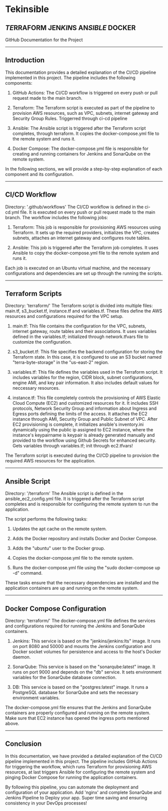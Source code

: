 # Tekinsible
*TE*RRAFORM
JEN*KIN*S
AN*SIBLE*
DOCKER
------------------------------------------------------------------------------------------

GitHub Documentation for the Project

---------------------------------------------------------------------

## Introduction

This documentation provides a detailed explanation of the CI/CD pipeline implemented in this project. The pipeline includes the following components:

1. GitHub Actions: The CI/CD workflow is triggered on every push or pull request made to the main branch.

2. Terraform: The Terraform script is executed as part of the pipeline to provision AWS resources, such as VPC, subnets, internet gateway and Security Group Rules. Triggerred through ci-cd pipeline

3. Ansible: The Ansible script is triggered after the Terraform script completes, through terraform. It copies the docker-compose.yml file to the remote system and runs it.

4. Docker Compose: The docker-compose.yml file is responsible for creating and running containers for Jenkins and SonarQube on the remote system.

In the following sections, we will provide a step-by-step explanation of each component and its configuration.

---------------------------------------------------------------------

## CI/CD Workflow

Directory: '.github/workflows'
The CI/CD workflow is defined in the ci-cd.yml file. It is executed on every push or pull request made to the main branch. The workflow includes the following jobs:

1. Terraform: This job is responsible for provisioning AWS resources using Terraform. It sets up the required providers, initializes the VPC, creates subnets, attaches an internet gateway and configures route tables.

2. Ansible: This job is triggered after the Terraform job completes. It uses Ansible to copy the docker-compose.yml file to the remote system and runs it.

Each job is executed on an Ubuntu virtual machine, and the necessary configurations and dependencies are set up through the running the scripts.

---------------------------------------------------------------------

## Terraform Scripts

Directory: 'terraform/'
The Terraform script is divided into multiple files: main.tf, s3_bucket.tf, instance.tf and variables.tf. These files define the AWS resources and configurations required for the VPC setup.

1. main.tf: This file contains the configuration for the VPC, subnets, internet gateway, route tables and their associations. It uses variables defined in the variables.tf; initialized through network.tfvars file to customize the configuration.

2. s3_bucket.tf: This file specifies the backend configuration for storing the Terraform state. In this case, it is configured to use an S3 bucket named "terra-byte-storage" in the "us-east-2" region.

3. variables.tf: This file defines the variables used in the Terraform script. It includes variables for the region, CIDR block, subnet configurations, engine AMI, and key pair information. It also includes default values for neccessary resources.

4. instance.tf: This file completely controls the provisioning of AWS Elastic Cloud Compute (EC2) and customized resources for it. It includes SSH protocols, Network Security Group and information about Ingress and Egress ports defining the limits of the access. It attaches the EC2 instance through AMI, Security Group and Public Subnet of VPC. After EC2 provisioning is complete, it initializes ansible's inventory.ini dynamically using the public ip assigned to EC2 instance, where the instance's keypairname is keypair is already generated manually and provided to the workflow using Github Secrets for enhanced security. Gets variables through variables.tf; init through ec2.tfvars!

The Terraform script is executed during the CI/CD pipeline to provision the required AWS resources for the application.

---------------------------------------------------------------------

## Ansible Script

Directory: '/terraform'
The Ansible script is defined in the ansible_ec2_config.yml file. It is triggered after the Terraform script completes and is responsible for configuring the remote system to run the application.

The script performs the following tasks:

1. Updates the apt cache on the remote system.

2. Adds the Docker repository and installs Docker and Docker Compose.

3. Adds the "ubuntu" user to the Docker group.

4. Copies the docker-compose.yml file to the remote system.

5. Runs the docker-compose.yml file using the "sudo docker-compose up -d" command.

These tasks ensure that the necessary dependencies are installed and the application containers are up and running on the remote system.

---------------------------------------------------------------------

## Docker Compose Configuration

Directory: 'terraform/'
The docker-compose.yml file defines the services and configurations required for running the Jenkins and SonarQube containers.

1. Jenkins: This service is based on the "jenkins/jenkins:lts" image. It runs on port 8080 and 50000 and mounts the Jenkins configuration and Docker socket volumes for persistence and access to the host's Docker daemon.

2. SonarQube: This service is based on the "sonarqube:latest" image. It runs on port 9000 and depends on the "db" service. It sets environment variables for the SonarQube database connection.

3. DB: This service is based on the "postgres:latest" image. It runs a PostgreSQL database for SonarQube and sets the necessary environment variables.

The docker-compose.yml file ensures that the Jenkins and SonarQube containers are properly configured and running on the remote system. Make sure that EC2 instance has opened the ingress ports mentioned above.

---------------------------------------------------------------------

## Conclusion

In this documentation, we have provided a detailed explanation of the CI/CD pipeline implemented in this project. The pipeline includes GitHub Actions for triggering the workflow, which runs Terraform for provisioning AWS resources, at last triggers Ansible for configuring the remote system and pinging Docker Compose for running the application containers.

By following this pipeline, you can automate the deployment and configuration of your application. Add 'nginx' and complete SonarQube and Jenkins Pipeline to Deploy your app. Super time saving and ensuring consistency in your DevOps processes!
